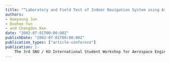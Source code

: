 ```yaml
---
title: "“Laboratory and Field Test of Indoor Navigation System using Asynchronous Pseudolites”"
authors:
- Haeyoung Jun
- Doohee Yun
- and Changdon Kee
date: "2002-07-01T00:00:00Z"
publishDate: "2002-07-01T00:00:00Z"
publication_types: ["article-confernce"]
publication: |-
    The 3rd SNU / KU International Student Workshop for Aerospace Engineering, Kyushu, Japan, 2002
---
```

